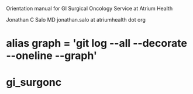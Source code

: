 
Orientation manual for GI Surgical Oncology Service at Atrium Health


Jonathan C Salo MD
jonathan.salo at atriumhealth dot org


alias graph = 'git log --all --decorate --oneline --graph'
=======
# gi_surgonc
